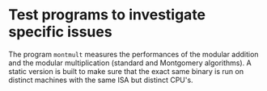 # Test programs to investigate specific issues

The program `montmult` measures the performances of the
modular addition and the modular multiplication (standard
and Montgomery algorithms). A static version is built to
make sure that the exact same binary is run on distinct
machines with the same ISA but distinct CPU's.
